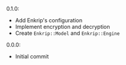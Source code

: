 0.1.0:
  * Add Enkrip's configuration
  * Implement encryption and decryption
  * Create `Enkrip::Model` and `Enkrip::Engine`

0.0.0:
  * Initial commit
